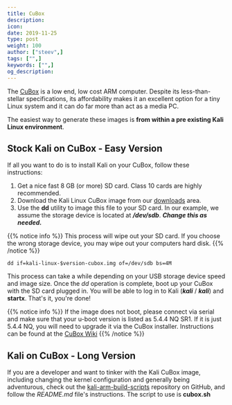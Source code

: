 ```yaml
---
title: CuBox
description:
icon:
date: 2019-11-25
type: post
weight: 100
author: ["steev",]
tags: ["",]
keywords: ["",]
og_description:
---
```


The [CuBox](https://www.solid-run.com/product/cubox-carrier-base/) is a low end, low cost ARM computer. Despite its less-than-stellar specifications, its affordability makes it an excellent option for a tiny Linux system and it can do far more than act as a media PC.

The easiest way to generate these images is **from within a pre existing Kali Linux environment**.

## Stock Kali on CuBox - Easy Version

If all you want to do is to install Kali on your CuBox, follow these instructions:

1. Get a nice fast 8 GB (or more) SD card. Class 10 cards are highly recommended.
2. Download the Kali Linux CuBox image from our [downloads](https://www.offensive-security.com/kali-linux-arm-images/) area.
3. Use the **dd** utility to image this file to your SD card. In our example, we assume the storage device is located at **_/dev/sdb_**. **_Change this as needed._**

{{% notice info %}}
This process will wipe out your SD card. If you choose the wrong storage device, you may wipe out your computers hard disk.
{{% /notice %}}

```
dd if=kali-linux-$version-cubox.img of=/dev/sdb bs=4M
```

This process can take a while depending on your USB storage device speed and image size. Once the _dd_ operation is complete, boot up your CuBox with the SD card plugged in. You will be able to log in to Kali (**_kali_** / **_kali_**) and **startx**. That's it, you're done!

{{% notice info %}}
If the image does not boot, please connect via serial and make sure that your u-boot version is listed as 5.4.4 NQ SR1. If it is just 5.4.4 NQ, you will need to upgrade it via the CuBox installer. Instructions can be found at the [CuBox Wiki](http://wiki.solid-run.com/doku.php?id=products:imx6:cubox-i)
{{% /notice %}}

## Kali on CuBox - Long Version

If you are a developer and want to tinker with the Kali CuBox image, including changing the kernel configuration and generally being adventurous, check out the [kali-arm-build-scripts](https://gitlab.com/kalilinux/build-scripts/kali-arm) repository on GitHub, and follow the _README.md_ file's instructions. The script to use is **cubox.sh**
